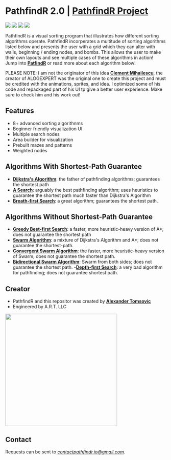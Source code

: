 # PathfindR 2.0 | [PathfindR Project](https://alexandertomsovic.github.io/pathfindr/)
![](https://img.shields.io/static/v1?label=PathfindR+Servers&style=flat-square&message=Active&color=brightgreen)
![](https://img.shields.io/static/v1?label=Javascript&logo=Javascript&style=flat-square&message=ES6&color=f0db4f)
![](https://img.shields.io/static/v1?label=HTML&logo=html5&style=flat-square&message=5.0&color=FF5733)
![](https://img.shields.io/static/v1?label=CSS&logo=css3&style=flat-square&message=3&color=1572b6)

PathfindR is a visual sorting program that illustrates how different sorting algorithms operate. PathfindR incorperates a multitude of sorting algorithms listed below and presents the user with a grid which they can alter with walls, beginning / ending nodes, and bombs. This allows the user to make their own layouts and see multiple cases of these algorithms in action! Jump into [**PatfindR**](https://alexandertomsovic.github.io/pathfindr/) or read more about each algorithm below! 

PLEASE NOTE: I am not the originator of this idea [**Clement Mihailescu**](https://github.com/clementmihailescu/Pathfinding-Visualizer), the creator of ALOGEXPERT was the original one to create this project and must be credited with the animations, sprites, and idea. I optimized some of his code and repackaged part of his UI tp give a better user experience. Make sure to check him and his work out!  

## Features
- 8+ advanced sorting algorithnms
- Beginner friendly visualization UI
- Multiple search nodes
- Area builder for visualization
- Prebuilt mazes and patterns
- Weighted nodes

## Algorithms With Shortest-Path Guarantee
- [**Dijkstra's Algorithm**](https://www.geeksforgeeks.org/dijkstras-shortest-path-algorithm-greedy-algo-7/): the father of pathfinding algorithms; guarantees the shortest path
- [**A Search**](https://www.geeksforgeeks.org/a-search-algorithm/): arguably the best pathfinding algorithm; uses heuristics to guarantee the shortest path much faster than Dijkstra's Algorithm
- [**Breath-first Search**](https://www.geeksforgeeks.org/breadth-first-search-or-bfs-for-a-graph/): a great algorithm; guarantees the shortest path.

## Algorithms Without Shortest-Path Guarantee
- [**Greedy Best-first Search**](https://ai-master.gitbooks.io/heuristic-search/content/what-is-greedy-best-first-search.html): a faster, more heuristic-heavy version of A*; does not guarantee the shortest path
- [**Swarm Algorithm**](https://www.sciencedirect.com/topics/computer-science/swarm-intelligence-algorithm): a mixture of Dijkstra's Algorithm and A*; does not guarantee the shortest-path.
- [**Convergent Swarm Algorithm**](https://www.hindawi.com/journals/cin/2013/384125/): the faster, more heuristic-heavy version of Swarm; does not guarantee the shortest path.
- [**Bidirectional Swarm Algorithm**](https://www.geeksforgeeks.org/bidirectional-search/): Swarm from both sides; does not guarantee the shortest path.
-[**Depth-first Search**](https://www.geeksforgeeks.org/depth-first-search-or-dfs-for-a-graph/): a very bad algorithm for pathfinding; does not guarantee shortest path. 
## Creator
- PathfindR and this repositor was created by [**Alexander Tomsovic**](https://github.com/alexandertomsovic)
- Engineered by A.R.T. LLC

<a target="_blank" href="https://alextomsovic1.wixsite.com/my-site">
<picture>
  <source media="(prefers-color-scheme: dark)" srcset="https://user-images.githubusercontent.com/84757117/189466772-50ae7326-ec5e-4b68-879d-a269cdc84c78.png">
  <source media="(prefers-color-scheme: light)" srcset="https://user-images.githubusercontent.com/84757117/189466772-50ae7326-ec5e-4b68-879d-a269cdc84c78.png">
  <img src="" width="350">
</picture>
</a>

## Contact
Requests can be sent to *contactpathfindr.io@gmail.com*.


